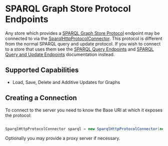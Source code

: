 # SPARQL Graph Store Protocol Endpoints 

Any store which provides a [SPARQL Graph Store Protocol](http://www.w3.org/TR/sparql11-http-rdf-update/) endpoint may be connected to via the [SparqlHttpProtocolConnector](xref:VDS.RDF.Storage.SparqlHttpProtocolConnector).
This protocol is different from the normal SPARQL query and update protocol.
If you wish to connect to a store that uses them see the [SPARQL Query Endpoints](storage_sparql_query.md) and [SPARQL Query and Update Endpoints](storage_sparql_query_and_update.md) documentation instead.

## Supported Capabilities 

* Load, Save, Delete and Additive Updates for Graphs

## Creating a Connection 

To connect to the server you need to know the Base URI at which it exposes the protocol:

```csharp

SparqlHttpProtocolConnector sparql = new SparqlHttpProtocolConnector(new Uri("http://example.org/sparql"));
```

Optionally you may provide a proxy server if necessary.